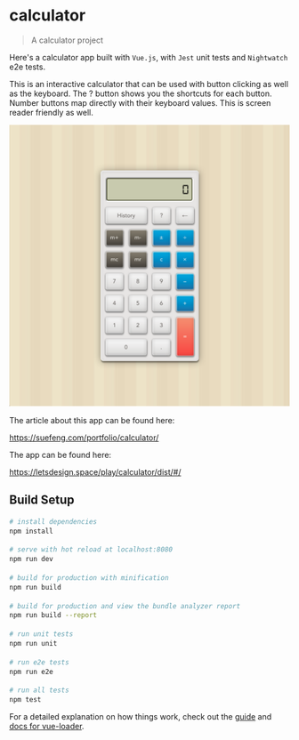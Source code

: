 # calculator

> A calculator project

Here's a calculator app built with `Vue.js`, with `Jest` unit tests and `Nightwatch` e2e tests.

This is an interactive calculator that can be used with button clicking as well as the keyboard. The ? button shows you the shortcuts for each button. Number buttons map directly with their keyboard values. This is screen reader friendly as well.

![screenshot.png](screenshot.png)

The article about this app can be found here:

https://suefeng.com/portfolio/calculator/

The app can be found here:

https://letsdesign.space/play/calculator/dist/#/

## Build Setup

``` bash
# install dependencies
npm install

# serve with hot reload at localhost:8080
npm run dev

# build for production with minification
npm run build

# build for production and view the bundle analyzer report
npm run build --report

# run unit tests
npm run unit

# run e2e tests
npm run e2e

# run all tests
npm test
```

For a detailed explanation on how things work, check out the [guide](http://vuejs-templates.github.io/webpack/) and [docs for vue-loader](http://vuejs.github.io/vue-loader).
